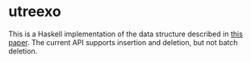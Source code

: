 utreexo
====

This is a Haskell implementation of the data structure described in [this
paper][paper].  The current API supports insertion and deletion, but not batch
deletion.

[paper]: https://eprint.iacr.org/2019/611.pdf
